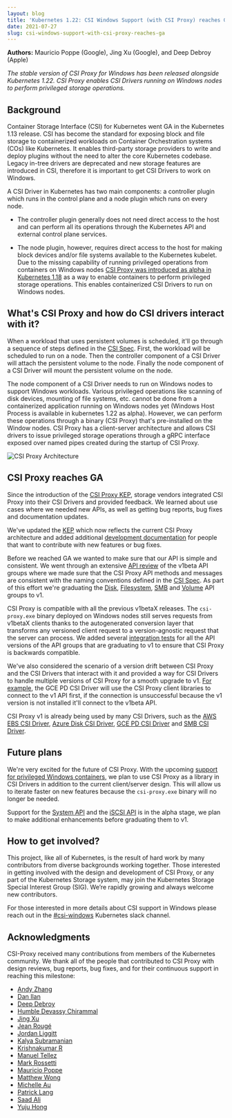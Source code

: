 ```yaml
---
layout: blog
title: 'Kubernetes 1.22: CSI Windows Support (with CSI Proxy) reaches GA'
date: 2021-07-27
slug: csi-windows-support-with-csi-proxy-reaches-ga
---
```


**Authors:** Mauricio Poppe (Google), Jing Xu (Google), and Deep Debroy (Apple)

*The stable version of CSI Proxy for Windows has been released alongside Kubernetes 1.22.  CSI Proxy enables CSI Drivers running on Windows nodes to perform privileged storage operations.*

## Background

Container Storage Interface (CSI) for Kubernetes went GA in the Kubernetes 1.13 release. CSI has become the standard for exposing block and file storage to containerized workloads on Container Orchestration systems (COs) like Kubernetes. It enables third-party storage providers to write and deploy plugins without the need to alter the core Kubernetes codebase. Legacy in-tree drivers are deprecated and new storage features are introduced in CSI, therefore it is important to get CSI Drivers to work on Windows.

A CSI Driver in Kubernetes has two main components: a controller plugin which runs in the control plane and a node plugin which runs on every node.

- The controller plugin generally does not need direct access to the host and can perform all its operations through the Kubernetes API and external control plane services.

- The node plugin, however, requires direct access to the host for making block devices and/or file systems available to the Kubernetes kubelet. Due to the missing capability of running privileged operations from containers on Windows nodes [CSI Proxy was introduced as alpha in Kubernetes 1.18](https://kubernetes.io/blog/2020/04/03/kubernetes-1-18-feature-windows-csi-support-alpha/) as a way to enable containers to perform privileged storage operations. This enables containerized CSI Drivers to run on Windows nodes.

## What's CSI Proxy and how do CSI drivers interact with it?

When a workload that uses persistent volumes is scheduled, it'll go through a sequence of steps defined in the [CSI Spec](https://github.com/container-storage-interface/spec/blob/master/spec.md). First, the workload will be scheduled to run on a node. Then the controller component of a CSI Driver will attach the persistent volume to the node. Finally the node component of a CSI Driver will mount the persistent volume on the node.

The node component of a CSI Driver needs to run on Windows nodes to support Windows workloads. Various privileged operations like scanning of disk devices, mounting of file systems, etc. cannot be done from a containerized application running on Windows nodes yet (Windows Host Process is available in kubernetes 1.22 as alpha). However, we can perform these operations through a binary (CSI Proxy) that's pre-installed on the Window nodes. CSI Proxy has a client-server architecture and allows CSI drivers to issue privileged storage operations through a gRPC interface exposed over named pipes created during the startup of CSI Proxy.

![CSI Proxy Architecture](/images/blog/2021-07-27-csi-windows-support-with-csi-proxy-reaches-ga/csi-proxy.png)

## CSI Proxy reaches GA

Since the introduction of the [CSI Proxy KEP](https://github.com/kubernetes/enhancements/tree/master/keps/sig-windows/1122-windows-csi-support), storage vendors integrated CSI Proxy into their CSI Drivers and provided feedback. We learned about use cases where we needed new APIs, as well as getting bug reports, bug fixes and documentation updates.

We've updated the [KEP](https://github.com/kubernetes/enhancements/pull/2737) which now reflects the current CSI Proxy architecture and added additional [development documentation](https://github.com/kubernetes-csi/csi-proxy/blob/master/docs/DEVELOPMENT.md) for people that want to contribute with new features or bug fixes.

Before we reached GA we wanted to make sure that our API is simple and consistent. We went through an extensive [API review](https://docs.google.com/document/d/1sBP8f_mwV0N_xRRQQGDwHZpU_nTHtpFxdi7LKSUtgX0/edit#heading=h.inwrahdkakje) of the v1beta API groups where we made sure that the CSI Proxy API methods and messages are consistent with the naming conventions defined in the [CSI Spec](https://github.com/container-storage-interface/spec/blob/master/spec.md). As part of this effort we're graduating the [Disk](https://github.com/kubernetes-csi/csi-proxy/blob/master/docs/apis/disk_v1.md), [Filesystem](https://github.com/kubernetes-csi/csi-proxy/blob/master/docs/apis/filesystem_v1.md), [SMB](https://github.com/kubernetes-csi/csi-proxy/blob/master/docs/apis/smb_v1.md) and [Volume](https://github.com/kubernetes-csi/csi-proxy/blob/master/docs/apis/volume_v1.md) API groups to v1.

CSI Proxy is compatible with all the previous v1betaX releases. The `csi-proxy.exe` binary deployed on Windows nodes still serves requests from v1betaX clients thanks to the autogenerated conversion layer that transforms any versioned client request to a version-agnostic request that the server can process. We added several [integration tests](https://github.com/kubernetes-csi/csi-proxy/tree/v1.0.0/integrationtests) for all the API versions of the API groups that are graduating to v1 to ensure that CSI Proxy is backwards compatible.

We've also considered the scenario of a version drift between CSI Proxy and the CSI Drivers that interact with it and provided a way for CSI Drivers to handle multiple versions of CSI Proxy for a smooth upgrade to v1. [For example](https://github.com/kubernetes-sigs/gcp-compute-persistent-disk-csi-driver/pull/738), the GCE PD CSI Driver will use the CSI Proxy client libraries to connect to the v1 API first, if the connection is unsuccessful because the v1 version is not installed it'll connect to the v1beta API.

CSI Proxy v1 is already being used by many CSI Drivers, such as the [AWS EBS CSI Driver](https://github.com/kubernetes-sigs/aws-ebs-csi-driver/pull/966), [Azure Disk CSI Driver](https://github.com/kubernetes-sigs/azuredisk-csi-driver/pull/919), [GCE PD CSI Driver](https://github.com/kubernetes-sigs/gcp-compute-persistent-disk-csi-driver/pull/738) and [SMB CSI Driver](https://github.com/kubernetes-csi/csi-driver-smb/pull/319).

## Future plans

We're very excited for the future of CSI Proxy. With the upcoming [support for privileged Windows containers](https://github.com/kubernetes/enhancements/issues/1981), we plan to use CSI Proxy as a library in CSI Drivers in addition to the current client/server design. This will allow us to iterate faster on new features because  the `csi-proxy.exe` binary will no longer be needed.

Support for the [System API](https://github.com/kubernetes-csi/csi-proxy/tree/v1.0.0/client/api/system/v1alpha1) and the [iSCSI API](https://github.com/kubernetes-csi/csi-proxy/tree/v1.0.0/client/api/iscsi/v1alpha2) is in the alpha stage, we plan to make additional enhancements before graduating them to v1.

## How to get involved?

This project, like all of Kubernetes, is the result of hard work by many contributors from diverse backgrounds working together. Those interested in getting involved with the design and development of CSI Proxy, or any part of the Kubernetes Storage system, may join the Kubernetes Storage Special Interest Group (SIG). We’re rapidly growing and always welcome new contributors.

For those interested in more details about CSI support in Windows please reach out in the [#csi-windows](https://app.slack.com/client/T09NY5SBT/CN5JCCW31) Kubernetes slack channel.

## Acknowledgments

CSI-Proxy received many contributions from members of the Kubernetes community. We thank all of the people that contributed to CSI Proxy with design reviews, bug reports, bug fixes, and for their continuous support in reaching this milestone:

- [Andy Zhang](https://github.com/andyzhangx)
- [Dan Ilan](https://github.com/jmpfar)
- [Deep Debroy](https://github.com/ddebroy)
- [Humble Devassy Chirammal](https://github.com/humblec)
- [Jing Xu](https://github.com/jingxu97)
- [Jean Rougé](https://github.com/wk8)
- [Jordan Liggitt](https://github.com/liggitt)
- [Kalya Subramanian](https://github.com/ksubrmnn)
- [Krishnakumar R](https://github.com/kkmsft)
- [Manuel Tellez](https://github.com/manueltellez)
- [Mark Rossetti](https://github.com/marosset)
- [Mauricio Poppe](https://github.com/mauriciopoppe)
- [Matthew Wong](https://github.com/wongma7)
- [Michelle Au](https://github.com/msau42)
- [Patrick Lang](https://github.com/PatrickLang)
- [Saad Ali](https://github.com/saad-ali)
- [Yuju Hong](https://github.com/yujuhong)